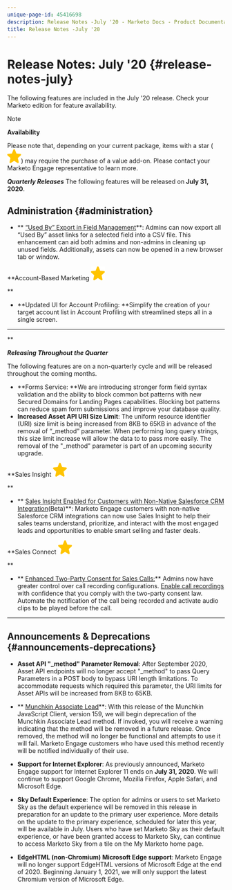 ```yaml
---
unique-page-id: 45416698
description: Release Notes -July '20 - Marketo Docs - Product Documentation
title: Release Notes -July '20
---
```


# Release Notes: July '20 {#release-notes-july}

The following features are included in the July '20 release. Check your Marketo edition for feature availability.

>[!NOTE]
>
>**Availability**
>
>Please note that, depending on your current package, items with a star ( ![(star)](assets/star-yellow.svg)) may require the purchase of a value add-on. Please contact your Marketo Engage representative to learn more.

***Quarterly Releases*** The following features will be released on **July 31, 2020**.

## Administration {#administration}

* ** [“Used By” Export in Field Management](https://docs.marketo.com/x/hAK1Ag)**: Admins can now export all “Used By” asset links for a selected field into a CSV file. This enhancement can aid both admins and non-admins in cleaning up unused fields. Additionally, assets can now be opened in a new browser tab or window.

**Account-Based Marketing ![(star)](assets/star-yellow.svg)

**

* **Updated UI for Account Profiling: **Simplify the creation of your target account list in Account Profiling with streamlined steps all in a single screen.

---

**

***Releasing Throughout the Quarter***

The following features are on a non-quarterly cycle and will be released throughout the coming months.

* **Forms Service: **We are introducing stronger form field syntax validation and the ability to block common bot patterns with new Secured Domains for Landing Pages capabilities. Blocking bot patterns can reduce spam form submissions and improve your database quality. 
* **Increased Asset API URI Size Limit**: The uniform resource identifier (URI) size limit is being increased from 8KB to 65KB in advance of the removal of “_method” parameter. When performing long query strings, this size limit increase will allow the data to to pass more easily. The removal of the "_method" parameter is part of an upcoming security upgrade.

**Sales Insight  ![(star)](assets/star-yellow.svg)

**

* ** [Sales Insight Enabled for Customers with Non-Native Salesforce CRM Integration](https://docs.marketo.com/x/pQK1Ag)(Beta)**: Marketo Engage customers with non-native Salesforce CRM integrations can now use Sales Insight to help their sales teams understand, prioritize, and interact with the most engaged leads and opportunities to enable smart selling and faster deals.

**Sales Connect ![(star)](assets/star-yellow.svg)

**

* ** [Enhanced Two-Party Consent for Sales Calls:](https://docs.marketo.com/x/dgC1Ag)** Admins now have greater control over call recording configurations. [Enable call recordings](https://docs.marketo.com/x/dAC1Ag) with confidence that you comply with the two-party consent law. Automate the notification of the call being recorded and activate audio clips to be played before the call.

---

## Announcements & Deprecations {#announcements-deprecations}

* **Asset API "_method" Parameter Removal**: After September 2020, Asset API endpoints will no longer accept "_method" to pass Query Parameters in a POST body to bypass URI length limitations. To accommodate requests which required this parameter, the URI limits for Asset APIs will be increased from 8KB to 65KB. 
* ** [Munchkin Associate Lead](https://developers.marketo.com/blog/deprecation-of-munchkin-associate-lead-method/)**: With this release of the Munchkin JavaScript Client, version 159, we will begin deprecation of the Munchkin Associate Lead method. If invoked, you will receive a warning indicating that the method will be removed in a future release. Once removed, the method will no longer be functional and attempts to use it will fail. Marketo Engage customers who have used this method recently will be notified individually of their use. 
* **Support for Internet Explorer**: As previously announced, Marketo Engage support for Internet Explorer 11 ends on **July 31, 2020**. We will continue to support Google Chrome, Mozilla Firefox, Apple Safari, and Microsoft Edge.

* **Sky Default Experience**: The option for admins or users to set Marketo Sky as the default experience will be removed in this release in preparation for an update to the primary user experience. More details on the update to the primary experience, scheduled for later this year, will be available in July. Users who have set Marketo Sky as their default experience, or have been granted access to Marketo Sky, can continue to access Marketo Sky from a tile on the My Marketo home page.
* **EdgeHTML (non-Chromium) Microsoft Edge support**: Marketo Engage will no longer support EdgeHTML versions of Microsoft Edge at the end of 2020. Beginning January 1, 2021, we will only support the latest Chromium version of Microsoft Edge.

